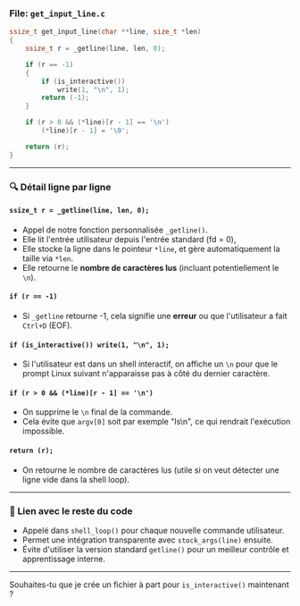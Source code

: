 ### File: `get_input_line.c`

```c
ssize_t get_input_line(char **line, size_t *len)
{
    ssize_t r = _getline(line, len, 0);

    if (r == -1)
    {
        if (is_interactive())
            write(1, "\n", 1);
        return (-1);
    }

    if (r > 0 && (*line)[r - 1] == '\n')
        (*line)[r - 1] = '\0';

    return (r);
}
```

---

### 🔍 Détail ligne par ligne

#### `ssize_t r = _getline(line, len, 0);`
- Appel de notre fonction personnalisée `_getline()`.
- Elle lit l'entrée utilisateur depuis l'entrée standard (fd = 0),
- Elle stocke la ligne dans le pointeur `*line`, et gère automatiquement la taille via `*len`.
- Elle retourne le **nombre de caractères lus** (incluant potentiellement le `\n`).

#### `if (r == -1)`
- Si `_getline` retourne -1, cela signifie une **erreur** ou que l'utilisateur a fait `Ctrl+D` (EOF).

#### `if (is_interactive()) write(1, "\n", 1);`
- Si l'utilisateur est dans un shell interactif, on affiche un `\n` pour que le prompt Linux suivant n'apparaisse pas à côté du dernier caractère.

#### `if (r > 0 && (*line)[r - 1] == '\n')`
- On supprime le `\n` final de la commande.
- Cela évite que `argv[0]` soit par exemple "ls\n", ce qui rendrait l'exécution impossible.

#### `return (r);`
- On retourne le nombre de caractères lus (utile si on veut détecter une ligne vide dans la shell loop).

---

### 🔁 Lien avec le reste du code
- Appelé dans `shell_loop()` pour chaque nouvelle commande utilisateur.
- Permet une intégration transparente avec `stock_args(line)` ensuite.
- Évite d'utiliser la version standard `getline()` pour un meilleur contrôle et apprentissage interne.

---

Souhaites-tu que je crée un fichier à part pour `is_interactive()` maintenant ?

